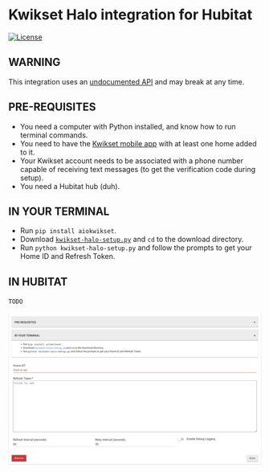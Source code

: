 # Kwikset Halo integration for Hubitat

[![License](https://img.shields.io/github/license/explosivo22/rinnaicontrolr-ha?style=for-the-badge)](https://opensource.org/licenses/Apache-2.0)

## WARNING

This integration uses an [undocumented API](https://pypi.org/project/aiokwikset/) and may break at any time.

## PRE-REQUISITES

* You need a computer with Python installed, and know how to run terminal commands.
* You need to have the [Kwikset mobile app](https://www.kwikset.com/smart-locks/app) with at least one home added to it.
* Your Kwikset account needs to be associated with a phone number capable of receiving text messages (to get the verification code during setup).
* You need a Hubitat hub (duh).

## IN YOUR TERMINAL

* Run `pip install aiokwikset`.
* Download [`kwikset-halo-setup.py`](https://raw.githubusercontent.com/mingaldrichgan/kwikset-hubitat/main/kwikset-halo-setup.py) and `cd` to the download directory.
* Run `python kwikset-halo-setup.py` and follow the prompts to get your Home ID and Refresh Token.

## IN HUBITAT

`TODO`

![Screenshot](https://raw.githubusercontent.com/mingaldrichgan/kwikset-hubitat/main/kwikset-halo-app.png)
